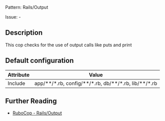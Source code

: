 Pattern: Rails/Output

Issue: -

## Description

This cop checks for the use of output calls like puts and print

## Default configuration

Attribute | Value
--- | ---
Include | app/\*\*/\*.rb, config/\*\*/\*.rb, db/\*\*/\*.rb, lib/\*\*/\*.rb

## Further Reading

* [RuboCop - Rails/Output](https://rubocop.readthedocs.io/en/latest/cops_rails/#railsoutput)
